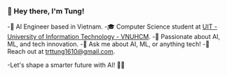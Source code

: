 ### 👋 Hey there, I'm Tung!

-🚀 AI Engineer based in Vietnam.
-🎓 Computer Science student at [UIT - University of Information Technology - VNUHCM](https://www.uit.edu.vn).
-🌟 Passionate about AI, ML, and tech innovation.
-💬 Ask me about AI, ML, or anything tech!
-📧 Reach out at [trttung1610@gmail.com](mailto:trttung1610@gmail.com).

-Let's shape a smarter future with AI! 🤖✨
